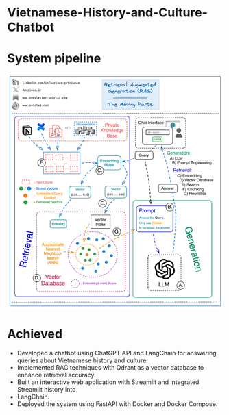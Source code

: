# Vietnamese-History-and-Culture-Chatbot

# System pipeline 
![Pipeline hệ thống](pipeline.gif)

# Achieved
- Developed a chatbot using ChatGPT API and LangChain for answering queries about Vietnamese
history and culture.
- Implemented RAG techniques with Qdrant as a vector database to enhance retrieval accuracy.
- Built an interactive web application with Streamlit and integrated Streamlit history into
- LangChain.
- Deployed the system using FastAPI with Docker and Docker Compose.
